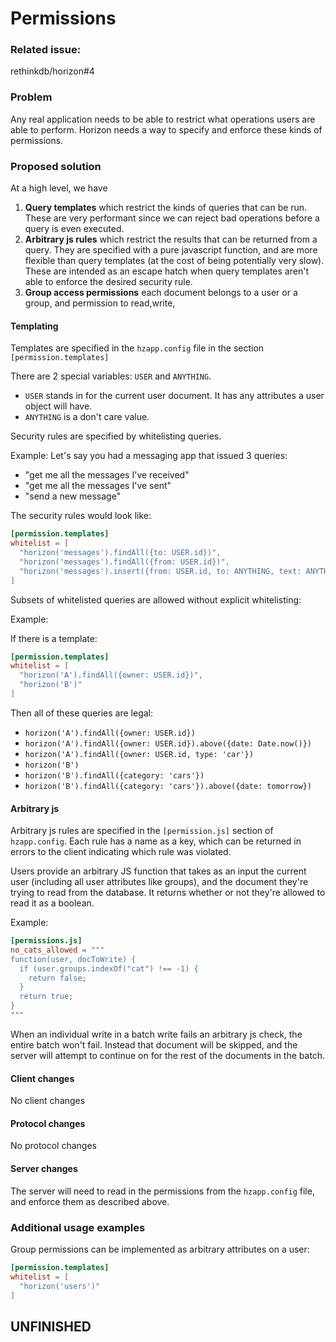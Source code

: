 # Permissions

### Related issue:
rethinkdb/horizon#4

### Problem

Any real application needs to be able to restrict what operations
users are able to perform. Horizon needs a way to specify and enforce
these kinds of permissions.

### Proposed solution

At a high level, we have

1. **Query templates** which restrict the kinds of queries that can be
   run. These are very performant since we can reject bad operations
   before a query is even executed.
2. **Arbitrary js rules** which restrict the results that can be
   returned from a query. They are specified with a pure javascript
   function, and are more flexible than query templates (at the cost
   of being potentially very slow). These are intended as an escape
   hatch when query templates aren't able to enforce the desired
   security rule.
3. **Group access permissions** each document belongs to a user or a
   group, and permission to read,write,

#### Templating

Templates are specified in the `hzapp.config` file in the section
`[permission.templates]`

There are 2 special variables: `USER` and `ANYTHING`.
- `USER` stands in for the current user document. It has any
attributes a user object will have.
- `ANYTHING` is a don't care value.

Security rules are specified by whitelisting queries.

Example:
Let's say you had a messaging app that issued 3 queries:

- "get me all the messages I've received"
- "get me all the messages I've sent"
- "send a new message"

The security rules would look like:

```toml
[permission.templates]
whitelist = [
  "horizon('messages').findAll({to: USER.id})",
  "horizon('messages').findAll({from: USER.id})",
  "horizon('messages').insert({from: USER.id, to: ANYTHING, text: ANYTHING})"
]
```

Subsets of whitelisted queries are allowed without explicit whitelisting:

Example:

If there is a template:

```toml
[permission.templates]
whitelist = [
  "horizon('A').findAll({owner: USER.id})",
  "horizon('B')"
]
```

Then all of these queries are legal:

- `horizon('A').findAll({owner: USER.id})`
- `horizon('A').findAll({owner: USER.id}).above({date: Date.now()})`
- `horizon('A').findAll({owner: USER.id, type: 'car'})`
- `horizon('B')`
- `horizon('B').findAll({category: 'cars'})`
- `horizon('B').findAll({category: 'cars'}).above({date: tomorrow})`

#### Arbitrary js

Arbitrary js rules are specified in the `[permission.js]` section of
`hzapp.config`. Each rule has a name as a key, which can be returned in
errors to the client indicating which rule was violated.

Users provide an arbitrary JS function that takes as an input the
current user (including all user attributes like groups), and the
document they're trying to read from the database. It returns whether
or not they're allowed to read it as a boolean.

Example:

```toml
[permissions.js]
no_cats_allowed = """
function(user, docToWrite) {
  if (user.groups.indexOf("cat") !== -1) {
    return false;
  }
  return true;
}
"""
```

When an individual write in a batch write fails an arbitrary js check,
the entire batch won't fail. Instead that document will be skipped,
and the server will attempt to continue on for the rest of the
documents in the batch.

#### Client changes

No client changes

#### Protocol changes

No protocol changes

#### Server changes

The server will need to read in the permissions from the
`hzapp.config` file, and enforce them as described above.

### Additional usage examples

Group permissions can be implemented as arbitrary attributes on a
user:

```toml
[permission.templates]
whitelist = [
  "horizon('users')"
]
```

## UNFINISHED
